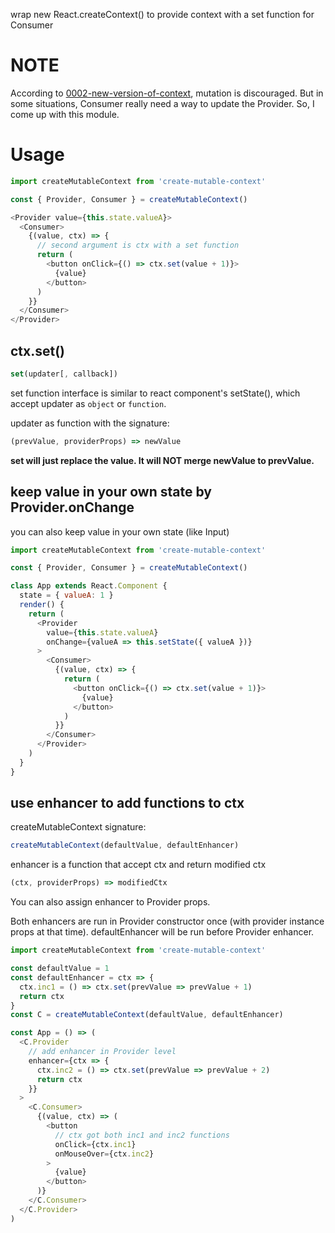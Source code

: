wrap new React.createContext() to provide context with a set function for Consumer



# NOTE

According to [0002-new-version-of-context](https://github.com/reactjs/rfcs/blob/master/text/0002-new-version-of-context.md#relies-on-strict-comparison-of-context-values), mutation is discouraged. But in some situations, Consumer really need a way to update the Provider. So, I come up with this module.



# Usage

```js
import createMutableContext from 'create-mutable-context'

const { Provider, Consumer } = createMutableContext()

<Provider value={this.state.valueA}>
  <Consumer>
    {(value, ctx) => {
      // second argument is ctx with a set function
      return (
        <button onClick={() => ctx.set(value + 1)}>
          {value}
        </button>
      )
    }}
  </Consumer>
</Provider>
```



## ctx.set()

```js
set(updater[, callback])
```

set function interface is similar to react component's setState(), which accept updater as `object` or `function`.

updater as function with the signature:
```js
(prevValue, providerProps) => newValue
```

**set will just replace the value. It will NOT merge newValue to prevValue.**



## keep value in your own state by Provider.onChange

you can also keep value in your own state (like Input)

```js
import createMutableContext from 'create-mutable-context'

const { Provider, Consumer } = createMutableContext()

class App extends React.Component {
  state = { valueA: 1 }
  render() {
    return (
      <Provider
        value={this.state.valueA}
        onChange={valueA => this.setState({ valueA })}
      >
        <Consumer>
          {(value, ctx) => {
            return (
              <button onClick={() => ctx.set(value + 1)}>
                {value}
              </button>
            )
          }}
        </Consumer>
      </Provider>
    )
  }
}
```


## use enhancer to add functions to ctx

createMutableContext signature:
```js
createMutableContext(defaultValue, defaultEnhancer)
```

enhancer is a function that accept ctx and return modified ctx
```js
(ctx, providerProps) => modifiedCtx
```

You can also assign enhancer to Provider props.

Both enhancers are run in Provider constructor once (with provider instance props at that time). defaultEnhancer will be run before Provider enhancer. 

```js
import createMutableContext from 'create-mutable-context'

const defaultValue = 1
const defaultEnhancer = ctx => {
  ctx.inc1 = () => ctx.set(prevValue => prevValue + 1)
  return ctx
}
const C = createMutableContext(defaultValue, defaultEnhancer)

const App = () => (
  <C.Provider
    // add enhancer in Provider level
    enhancer={ctx => {
      ctx.inc2 = () => ctx.set(prevValue => prevValue + 2)
      return ctx
    }}
  >
    <C.Consumer>
      {(value, ctx) => (
        <button
          // ctx got both inc1 and inc2 functions
          onClick={ctx.inc1}
          onMouseOver={ctx.inc2}
        >
          {value}
        </button>
      )}
    </C.Consumer>
  </C.Provider>
)
```
